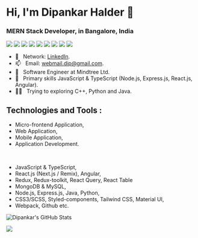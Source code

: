 <h1>Hi, I'm Dipankar Halder 👋</h1>
<h3>MERN Stack Developer, in Bangalore, India</h3>

![](https://img.shields.io/badge/JavaScript-informational?style=flat&logo=JAVASCRIPT&logoColor=000000&color=FFFF00)
![](https://img.shields.io/badge/TypeScript-informational?style=flat&logo=TYPESCRIPT&logoColor=white&color=007acc)
![](https://img.shields.io/badge/React-informational?style=flat&logo=REACT&logoColor=000000&color=61dafb)
![](https://img.shields.io/badge/Angular-informational?style=flat&logo=ANGULAR&logoColor=white&color=d4173b)
![](https://img.shields.io/badge/HTML5-informational?style=flat&logo=HTML5&logoColor=white&color=e34c26)
![](https://img.shields.io/badge/CSS3-informational?style=flat&logo=CSS3&logoColor=white&color=0074d9)
![](https://img.shields.io/badge/Java-informational?style=flat&logo=JAVA&logoColor=white&color=f89820)
![](https://img.shields.io/badge/Python-informational?style=flat&logo=PYTHON&logoColor=white&color=0d1c4d)
![](https://img.shields.io/badge/Editor-VSCode-informational?style=flat&logo=VSCODE&logoColor=white&color=0078d7)

- 🤳 &nbsp; Network: [LinkedIn](https://www.linkedin.com/in/dipankar-halder/).
- 📫 &nbsp; Email: [webmail.dip@gmail.com](mailto:webmail.dip@gmail.com).
- 🔭 &nbsp; Software Engineer at Mindtree Ltd.
- 🔭 &nbsp; Primary skills JavaScript & TypeScript (Node.js, Express.js, React.js, Angular).
- 👨‍💻 &nbsp; Trying to exploring C++, Python and Java.

## Technologies and Tools :
- Micro-frontend Application, 
- Web Application, 
- Mobile Application, 
- Application Development.
<br />

- JavaScript & TypeScript, 
- React.js (Next.js / Remix), Angular,
- Redux, Redux-toolkit, React Query, React Table
- MongoDB & MySQL, 
- Node.js, Express.js, Java, Python, 
- CSS3/SCSS, Styled-components, Tailwind CSS, Material UI, 
- Webpack, Github etc.

<p style="width: 400px"><img align="center" src="https://github-readme-stats.vercel.app/api?username=DipankarHalder&show_icons=true" alt="Dipankar's GitHub Stats" /></p>
<p style="width: 400px"><img src="https://github-readme-stats.vercel.app/api/top-langs/?username=DipankarHalder&layout=compact&bg_color=ffffff&text_color=333333"></p>




